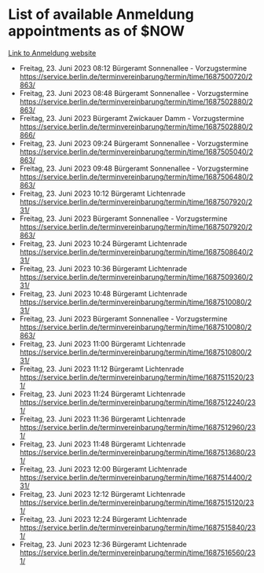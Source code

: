 # List of available Anmeldung appointments as of $NOW
[Link to Anmeldung website](https://service.berlin.de/terminvereinbarung/termin/tag.php?termin=1&anliegen[]=120686&dienstleisterlist=122210,122217,327316,122219,327312,122227,327314,122231,327346,122243,327348,122254,122252,329742,122260,329745,122262,329748,122271,327278,122273,327274,122277,327276,330436,122280,327294,122282,327290,122284,327292,122291,327270,122285,327266,122286,327264,122296,327268,150230,329760,122297,327286,122294,327284,122312,329763,122314,329775,122304,327330,122311,327334,122309,327332,317869,122281,327352,122279,329772,122283,122276,327324,122274,327326,122267,329766,122246,327318,122251,327320,122257,327322,122208,327298,122226,327300&herkunft=http%3A%2F%2Fservice.berlin.de%2Fdienstleistung%2F120686%2F)
- Freitag, 23. Juni 2023 08:12 Bürgeramt Sonnenallee - Vorzugstermine https://service.berlin.de/terminvereinbarung/termin/time/1687500720/2863/
- Freitag, 23. Juni 2023 08:48 Bürgeramt Sonnenallee - Vorzugstermine https://service.berlin.de/terminvereinbarung/termin/time/1687502880/2863/
- Freitag, 23. Juni 2023  Bürgeramt Zwickauer Damm - Vorzugstermine https://service.berlin.de/terminvereinbarung/termin/time/1687502880/2866/
- Freitag, 23. Juni 2023 09:24 Bürgeramt Sonnenallee - Vorzugstermine https://service.berlin.de/terminvereinbarung/termin/time/1687505040/2863/
- Freitag, 23. Juni 2023 09:48 Bürgeramt Sonnenallee - Vorzugstermine https://service.berlin.de/terminvereinbarung/termin/time/1687506480/2863/
- Freitag, 23. Juni 2023 10:12 Bürgeramt Lichtenrade https://service.berlin.de/terminvereinbarung/termin/time/1687507920/231/
- Freitag, 23. Juni 2023  Bürgeramt Sonnenallee - Vorzugstermine https://service.berlin.de/terminvereinbarung/termin/time/1687507920/2863/
- Freitag, 23. Juni 2023 10:24 Bürgeramt Lichtenrade https://service.berlin.de/terminvereinbarung/termin/time/1687508640/231/
- Freitag, 23. Juni 2023 10:36 Bürgeramt Lichtenrade https://service.berlin.de/terminvereinbarung/termin/time/1687509360/231/
- Freitag, 23. Juni 2023 10:48 Bürgeramt Lichtenrade https://service.berlin.de/terminvereinbarung/termin/time/1687510080/231/
- Freitag, 23. Juni 2023  Bürgeramt Sonnenallee - Vorzugstermine https://service.berlin.de/terminvereinbarung/termin/time/1687510080/2863/
- Freitag, 23. Juni 2023 11:00 Bürgeramt Lichtenrade https://service.berlin.de/terminvereinbarung/termin/time/1687510800/231/
- Freitag, 23. Juni 2023 11:12 Bürgeramt Lichtenrade https://service.berlin.de/terminvereinbarung/termin/time/1687511520/231/
- Freitag, 23. Juni 2023 11:24 Bürgeramt Lichtenrade https://service.berlin.de/terminvereinbarung/termin/time/1687512240/231/
- Freitag, 23. Juni 2023 11:36 Bürgeramt Lichtenrade https://service.berlin.de/terminvereinbarung/termin/time/1687512960/231/
- Freitag, 23. Juni 2023 11:48 Bürgeramt Lichtenrade https://service.berlin.de/terminvereinbarung/termin/time/1687513680/231/
- Freitag, 23. Juni 2023 12:00 Bürgeramt Lichtenrade https://service.berlin.de/terminvereinbarung/termin/time/1687514400/231/
- Freitag, 23. Juni 2023 12:12 Bürgeramt Lichtenrade https://service.berlin.de/terminvereinbarung/termin/time/1687515120/231/
- Freitag, 23. Juni 2023 12:24 Bürgeramt Lichtenrade https://service.berlin.de/terminvereinbarung/termin/time/1687515840/231/
- Freitag, 23. Juni 2023 12:36 Bürgeramt Lichtenrade https://service.berlin.de/terminvereinbarung/termin/time/1687516560/231/
